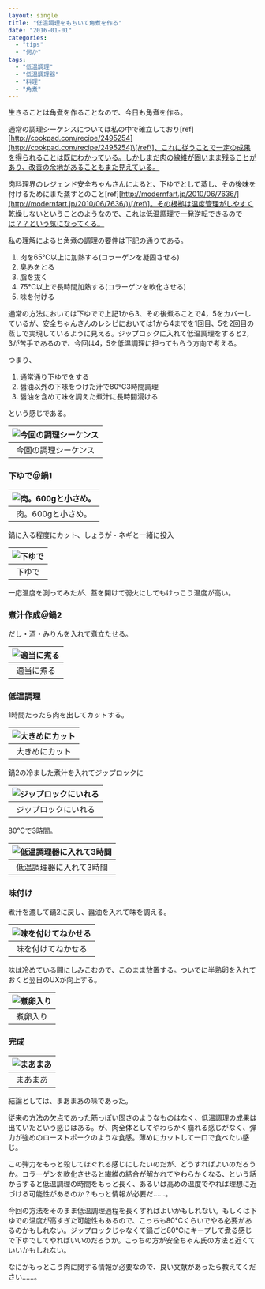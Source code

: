 ```yaml
---
layout: single
title: "低温調理をもちいて角煮を作る"
date: "2016-01-01"
categories: 
  - "tips"
  - "何か"
tags: 
  - "低温調理"
  - "低温調理器"
  - "料理"
  - "角煮"
---
```


生きることは角煮を作ることなので、今日も角煮を作る。

通常の調理シーケンスについては私の中で確立しており\[ref\][http://cookpad.com/recipe/2495254](http://cookpad.com/recipe/2495254)\[/ref\]、これに従うことで一定の成果を得られることは既にわかっている。しかしまだ肉の線維が固いまま残ることがあり、改善の余地があることもまた見えている。

肉料理界のレジェンド安全ちゃんさんによると、下ゆでとして蒸し、その後味を付けるためにまた蒸すとのこと\[ref\][http://modernfart.jp/2010/06/7636/](http://modernfart.jp/2010/06/7636/)\[/ref\]。その根拠は温度管理がしやすく乾燥しないということのようなので、これは低温調理で一発逆転できるのでは？？という気になってくる。

私の理解によると角煮の調理の要件は下記の通りである。

1. 肉を65℃以上に加熱する(コラーゲンを凝固させる)
2. 臭みをとる
3. 脂を抜く
4. 75℃以上で長時間加熱する(コラーゲンを軟化させる)
5. 味を付ける

通常の方法においては下ゆでで上記1から3、その後煮ることで4，5をカバーしているが、安全ちゃんさんのレシピにおいては1から4までを1回目、5を2回目の蒸しで実現しているように見える。ジップロックに入れて低温調理をすると2，3が苦手であるので、今回は4，5を低温調理に担ってもらう方向で考える。

つまり、

1. 通常通り下ゆでをする
2. 醤油以外の下味をつけた汁で80℃3時間調理
3. 醤油を含めて味を調えた煮汁に長時間浸ける

という感じである。

| ![今回の調理シーケンス](https://blog.naotaco.com/assets/images/posts/2016/01/43b932fcf0ce122abb0fe555bd43b79f.png) |
|:--:|
|  今回の調理シーケンス |

### 下ゆで＠鍋1

| ![肉。600gと小さめ。](https://blog.naotaco.com/assets/images/posts/2016/01/WP_20151230_10_33_59_Rich.jpg) |
|:--:|
|  肉。600gと小さめ。 |

鍋に入る程度にカット、しょうが・ネギと一緒に投入

| ![下ゆで](https://blog.naotaco.com/assets/images/posts/2016/01/WP_20151230_10_52_57_Rich-e1451656867813.jpg) |
|:--:|
|  下ゆで |

一応温度を測ってみたが、蓋を開けて弱火にしてもけっこう温度が高い。

### 煮汁作成＠鍋2

だし・酒・みりんを入れて煮立たせる。

| ![適当に煮る](https://blog.naotaco.com/assets/images/posts/2016/01/WP_20151230_11_05_22_Rich.jpg) |
|:--:|
|  適当に煮る |

### 低温調理

1時間たったら肉を出してカットする。

| ![大きめにカット](https://blog.naotaco.com/assets/images/posts/2016/01/WP_20151230_11_26_28_Rich.jpg) |
|:--:|
|  大きめにカット |

鍋2の冷ました煮汁を入れてジップロックに

| ![ジップロックにいれる](https://blog.naotaco.com/assets/images/posts/2016/01/WP_20151230_11_31_51_Rich.jpg) |
|:--:|
|  ジップロックにいれる |

80℃で3時間。

| ![低温調理器に入れて3時間](https://blog.naotaco.com/assets/images/posts/2016/01/WP_20151230_11_50_11_Rich.jpg) |
|:--:|
|  低温調理器に入れて3時間 |

### 味付け

煮汁を漉して鍋2に戻し、醤油を入れて味を調える。

| ![味を付けてねかせる](https://blog.naotaco.com/assets/images/posts/2016/01/WP_20151230_14_26_33_Rich.jpg) |
|:--:|
|  味を付けてねかせる |

味は冷めている間にしみこむので、このまま放置する。ついでに半熟卵を入れておくと翌日のUXが向上する。

| ![煮卵入り](https://blog.naotaco.com/assets/images/posts/2016/01/WP_20151230_16_05_55_Rich.jpg) |
|:--:|
|  煮卵入り |

### 完成

| ![まあまあ](https://blog.naotaco.com/assets/images/posts/2016/01/WP_20151231_12_51_52_Rich.jpg) |
|:--:|
|  まあまあ |

結論としては、まあまあの味であった。

従来の方法の欠点であった筋っぽい固さのようなものはなく、低温調理の成果は出ていたという感じはある。が、肉全体としてやわらかく崩れる感じがなく、弾力が強めのローストポークのような食感。薄めにカットして一口で食べたい感じ。

この弾力をもっと殺してほぐれる感じにしたいのだが、どうすればよいのだろうか。コラーゲンを軟化させると繊維の結合が解かれてやわらかくなる、という話からすると低温調理の時間をもっと長く、あるいは高めの温度でやれば理想に近づける可能性があるのか？もっと情報が必要だ……。

今回の方法をそのまま低温調理過程を長くすればよいかもしれない。もしくは下ゆでの温度が高すぎた可能性もあるので、こっちも80℃くらいでやる必要があるのかもしれない。ジップロックじゃなくて鍋ごと80℃にキープして煮る感じで下ゆでしてやればいいのだろうか。こっちの方が安全ちゃん氏の方法と近くていいかもしれない。

なにかもっとこう肉に関する情報が必要なので、良い文献があったら教えてください……。
